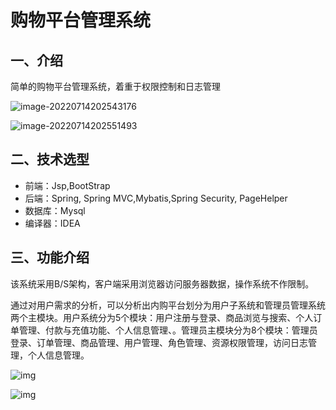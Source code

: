 #  购物平台管理系统

## 一、介绍

简单的购物平台管理系统，着重于权限控制和日志管理

![image-20220714202543176](https://s2.loli.net/2022/07/14/W6RVE8gtPucOrCo.png)

![image-20220714202551493](https://s2.loli.net/2022/07/14/TRvo7EiISXauel3.png)

## 二、技术选型

- 前端：Jsp,BootStrap
- 后端：Spring, Spring MVC,Mybatis,Spring Security, PageHelper
- 数据库：Mysql
- 编译器：IDEA

## 三、功能介绍

该系统采用B/S架构，客户端采用浏览器访问服务器数据，操作系统不作限制。

通过对用户需求的分析，可以分析出内购平台划分为用户子系统和管理员管理系统两个主模块。用户系统分为5个模块：用户注册与登录、商品浏览与搜索、个人订单管理、付款与充值功能、个人信息管理、。管理员主模块分为8个模块：管理员登录、订单管理、商品管理、用户管理、角色管理、资源权限管理，访问日志管理，个人信息管理。

![img](https://s2.loli.net/2022/07/14/Cd6jMRUGPZWQefB.jpg)

![img](https://s2.loli.net/2022/07/14/34LDCYjdJvXUlPF.jpg)



